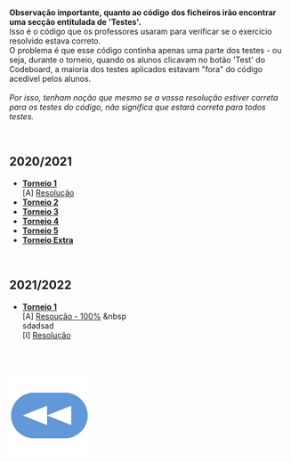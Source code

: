 <br>**Observação importante, quanto ao código dos ficheiros irão encontrar uma secção entitulada de 'Testes'.**
<br>Isso é o código que os professores usaram para verificar se o exercício resolvido estava correto.
<br>O problema é que esse código continha apenas uma parte dos testes - ou seja, durante o torneio, quando os alunos clicavam no botão 'Test' do Codeboard, a maioria dos testes aplicados estavam "fora" do código acedível pelos alunos.
<br>
<br>*Por isso, tenham noção que mesmo se a vossa resolução estiver correta para os testes do código, não significa que estará correta para todos testes.*

<br>

## 2020/2021
* [**Torneio 1**](t1-2021.md)
<br>  [A] [Resolução](t1-2021-res.md)
* [**Torneio 2**](t2-2021.md)
* [**Torneio 3**](t3-2021.md)
* [**Torneio 4**](t4-2021.md)
* [**Torneio 5**](t5-2021.md)
* [**Torneio Extra**](tE-2021.md)

<br>

## 2021/2022
* [**Torneio 1**]()
<br>  [A] [Resoução - 100%]() &nbsp  
sdadsad
<br>  [I] [Resolução]()

<br><br>

[![retroceder](https://raw.githubusercontent.com/David81820/Recursos-LCC/main/Rewind.png)](https://david81820.github.io/Recursos-LCC/2ano/2sem/LA2)
